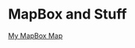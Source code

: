 # MapBox and Stuff

[My MapBox Map](https://a.tiles.mapbox.com/v4/bawjensen.jko2afoh/page.html?access_token=pk.eyJ1IjoiYmF3amVuc2VuIiwiYSI6IlFPNlRUS2cifQ.R3RtJ8XmabO5Rr0BvE6F6Q#4/41.96/-71.18)